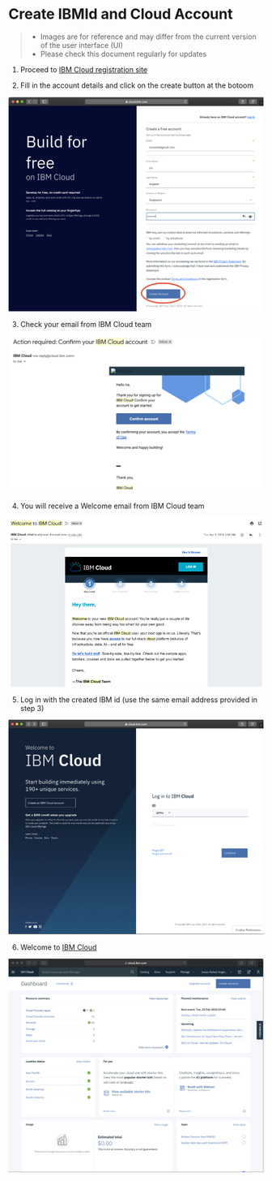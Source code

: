 # Create IBMId and Cloud Account


> * Images are for reference and may differ from the current version of the user interface (UI)
> * Please check this document regularly for updates


1. Proceed to [IBM Cloud registration site](https://ibm.biz/BdqHxa)

2. Fill in the account details and click on the create button at the botoom

 ![Create IBM Cloud account](assets/ibmcloudcreate.png)

3. Check your email from IBM Cloud team

 ![Confirm account from IBM Cloud team](assets/ibmcloudconfirm.png)

4. You will receive a Welcome email from IBM Cloud team

 ![Check email frmom IBM Cloud team](assets/ibmcloudemail.png)

5. Log in with the created IBM id (use the same email address provided in step 3)

 ![Log in](assets/ibmcloudsignin.png)

6. Welcome to [IBM Cloud](https://cloud.ibm.com)

 ![IBM Cloud dashboard](assets/ibmcloudwelcome.png)

